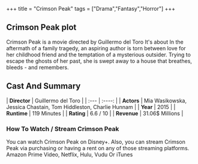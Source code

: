+++
title = "Crimson Peak"
tags = ["Drama","Fantasy","Horror"]
+++
## Crimson Peak plot
Crimson Peak is a movie directed by Guillermo del Toro It's about In the aftermath of a family tragedy, an aspiring author is torn between love for her childhood friend and the temptation of a mysterious outsider. Trying to escape the ghosts of her past, she is swept away to a house that breathes, bleeds - and remembers.
## Cast And Summary
| **Director**      | Guillermo del Toro |
    | :---        |    :----:   |
    |  **Actors** | Mia Wasikowska, Jessica Chastain, Tom Hiddleston, Charlie Hunnam |
    | **Year**   | 2015    |
    |  **Runtime** | 119 Minutes |
    |  **Rating** | 6.6 / 10 | 
    |  **Revenue** | 31.06$ Millions |
### How To Watch / Stream Crimson Peak
You can watch Crimson Peak on Disney+.
Also, you can stream Crimson Peak via purchasing or having a rent on any of those streaming platforms.
Amazon Prime Video, Netflix, Hulu, Vudu Or iTunes